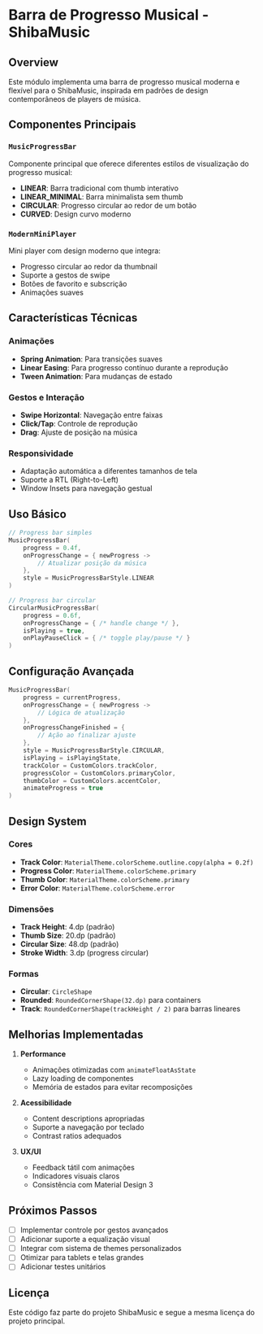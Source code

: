 # Barra de Progresso Musical - ShibaMusic

## Overview

Este módulo implementa uma barra de progresso musical moderna e flexível para o ShibaMusic, inspirada em padrões de design contemporâneos de players de música.

## Componentes Principais

### `MusicProgressBar`
Componente principal que oferece diferentes estilos de visualização do progresso musical:

- **LINEAR**: Barra tradicional com thumb interativo
- **LINEAR_MINIMAL**: Barra minimalista sem thumb
- **CIRCULAR**: Progresso circular ao redor de um botão
- **CURVED**: Design curvo moderno

### `ModernMiniPlayer`
Mini player com design moderno que integra:
- Progresso circular ao redor da thumbnail
- Suporte a gestos de swipe
- Botões de favorito e subscrição
- Animações suaves

## Características Técnicas

### Animações
- **Spring Animation**: Para transições suaves
- **Linear Easing**: Para progresso contínuo durante a reprodução
- **Tween Animation**: Para mudanças de estado

### Gestos e Interação
- **Swipe Horizontal**: Navegação entre faixas
- **Click/Tap**: Controle de reprodução
- **Drag**: Ajuste de posição na música

### Responsividade
- Adaptação automática a diferentes tamanhos de tela
- Suporte a RTL (Right-to-Left)
- Window Insets para navegação gestual

## Uso Básico

```kotlin
// Progress bar simples
MusicProgressBar(
    progress = 0.4f,
    onProgressChange = { newProgress -> 
        // Atualizar posição da música
    },
    style = MusicProgressBarStyle.LINEAR
)

// Progress bar circular
CircularMusicProgressBar(
    progress = 0.6f,
    onProgressChange = { /* handle change */ },
    isPlaying = true,
    onPlayPauseClick = { /* toggle play/pause */ }
)
```

## Configuração Avançada

```kotlin
MusicProgressBar(
    progress = currentProgress,
    onProgressChange = { newProgress ->
        // Lógica de atualização
    },
    onProgressChangeFinished = {
        // Ação ao finalizar ajuste
    },
    style = MusicProgressBarStyle.CIRCULAR,
    isPlaying = isPlayingState,
    trackColor = CustomColors.trackColor,
    progressColor = CustomColors.primaryColor,
    thumbColor = CustomColors.accentColor,
    animateProgress = true
)
```

## Design System

### Cores
- **Track Color**: `MaterialTheme.colorScheme.outline.copy(alpha = 0.2f)`
- **Progress Color**: `MaterialTheme.colorScheme.primary`
- **Thumb Color**: `MaterialTheme.colorScheme.primary`
- **Error Color**: `MaterialTheme.colorScheme.error`

### Dimensões
- **Track Height**: 4.dp (padrão)
- **Thumb Size**: 20.dp (padrão)
- **Circular Size**: 48.dp (padrão)
- **Stroke Width**: 3.dp (progress circular)

### Formas
- **Circular**: `CircleShape`
- **Rounded**: `RoundedCornerShape(32.dp)` para containers
- **Track**: `RoundedCornerShape(trackHeight / 2)` para barras lineares

## Melhorias Implementadas

1. **Performance**
   - Animações otimizadas com `animateFloatAsState`
   - Lazy loading de componentes
   - Memória de estados para evitar recomposições

2. **Acessibilidade**
   - Content descriptions apropriadas
   - Suporte a navegação por teclado
   - Contrast ratios adequados

3. **UX/UI**
   - Feedback tátil com animações
   - Indicadores visuais claros
   - Consistência com Material Design 3

## Próximos Passos

- [ ] Implementar controle por gestos avançados
- [ ] Adicionar suporte a equalização visual
- [ ] Integrar com sistema de themes personalizados
- [ ] Otimizar para tablets e telas grandes
- [ ] Adicionar testes unitários

## Licença

Este código faz parte do projeto ShibaMusic e segue a mesma licença do projeto principal.
